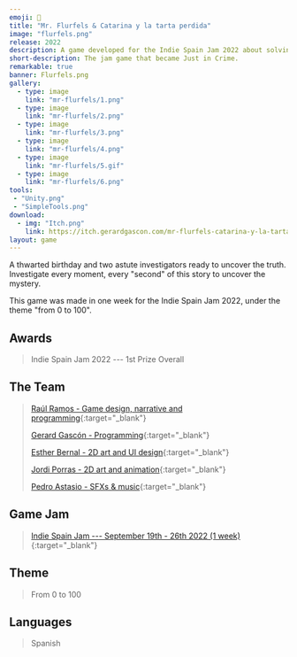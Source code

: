 ```yaml
---
emoji: 🎂
title: "Mr. Flurfels & Catarina y la tarta perdida"
image: "flurfels.png"
release: 2022
description: A game developed for the Indie Spain Jam 2022 about solving a mystery through time of a cake that went missing.
short-description: The jam game that became Just in Crime.
remarkable: true
banner: Flurfels.png
gallery:
  - type: image
    link: "mr-flurfels/1.png"
  - type: image
    link: "mr-flurfels/2.png"
  - type: image
    link: "mr-flurfels/3.png"
  - type: image
    link: "mr-flurfels/4.png"
  - type: image
    link: "mr-flurfels/5.gif"
  - type: image
    link: "mr-flurfels/6.png"
tools:
 - "Unity.png"
 - "SimpleTools.png"
download:
  - img: "Itch.png"
    link: https://itch.gerardgascon.com/mr-flurfels-catarina-y-la-tarta-perdida
layout: game
---
```


A thwarted birthday and two astute investigators ready to uncover the truth. Investigate every moment, every "second" of this story to uncover the mystery.

This game was made in one week for the Indie Spain Jam 2022, under the theme "from 0 to 100".

## Awards

> Indie Spain Jam 2022 --- 1st Prize Overall

## The Team

> [Raúl Ramos - Game design, narrative and programming](https://twitter.com/MetroGoldyMayer/){:target="_blank"}
>
> [Gerard Gascón - Programming](https://twitter.com/G_of_Geri/){:target="_blank"}
>
> [Esther Bernal - 2D art and UI design](https://www.instagram.com/estherbernalart/){:target="_blank"}
>
> [Jordi Porras - 2D art and animation](https://twitter.com/porras84/){:target="_blank"}
>
> [Pedro Astasio - SFXs & music](https://twitter.com/Pedro_Astasio/){:target="_blank"}

## Game Jam

> [Indie Spain Jam --- September 19th - 26th 2022 (1 week)](https://itch.io/jam/indie-spain-jam/){:target="_blank"}

## Theme

> From 0 to 100

## Languages

> Spanish
